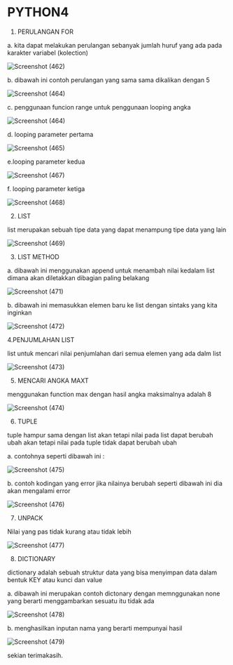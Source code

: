 # PYTHON4
1. PERULANGAN FOR

  a. kita dapat melakukan perulangan sebanyak jumlah huruf yang ada pada karakter variabel (kolection)
  
  ![Screenshot (462)](https://user-images.githubusercontent.com/93031458/140674077-084ff1fa-80f0-41c5-b128-85d77cfd8872.png)

  b. dibawah ini contoh perulangan yang sama sama dikalikan dengan 5

  ![Screenshot (464)](https://user-images.githubusercontent.com/93031458/140674481-fc60ace8-7e2c-4802-9861-051fb3b75fd8.png)
  
  c.  penggunaan funcion range untuk penggunaan looping angka 
  
  ![Screenshot (464)](https://user-images.githubusercontent.com/93031458/140675178-3774e26e-9dc7-42ca-b1b2-4446ab8672e3.png)
  
  d. looping parameter pertama
  
  ![Screenshot (465)](https://user-images.githubusercontent.com/93031458/140675405-9873d194-d60e-4787-8479-174fed285a81.png)
  
  e.looping parameter kedua
  
  ![Screenshot (467)](https://user-images.githubusercontent.com/93031458/140675469-3755984c-f56f-4c27-a6ce-0be66dd3c3cb.png)
  
  f. looping parameter ketiga
  
  ![Screenshot (468)](https://user-images.githubusercontent.com/93031458/140675580-f6675ee6-8261-493d-92a5-2b9a199cba49.png)
  
2. LIST 

list merupakan sebuah tipe data yang dapat menampung tipe data yang lain

![Screenshot (469)](https://user-images.githubusercontent.com/93031458/140676049-dd5da972-a0fb-4ad8-b57a-405f70244354.png)

3. LIST METHOD

  a. dibawah ini menggunakan append untuk menambah nilai kedalam list dimana akan diletakkan dibagian paling belakang
 
   ![Screenshot (471)](https://user-images.githubusercontent.com/93031458/140683201-a8110562-6d6d-446a-b263-9ce6d9cad009.png)
   
  b.  dibawah ini memasukkan elemen baru ke list dengan sintaks yang kita inginkan
  
  ![Screenshot (472)](https://user-images.githubusercontent.com/93031458/140683663-2bc830bf-3229-4585-a580-1221bf655224.png)

4.PENJUMLAHAN LIST

  list untuk mencari nilai penjumlahan dari semua elemen yang ada dalm list

  ![Screenshot (473)](https://user-images.githubusercontent.com/93031458/140684200-45f108f5-e9d1-4c54-9b39-b43ccfdb1eaf.png)

5. MENCARI ANGKA MAXT

 menggunakan function max dengan hasil angka maksimalnya adalah 8
 
 ![Screenshot (474)](https://user-images.githubusercontent.com/93031458/140730014-c955ecdc-782d-4e11-b144-811d129b0995.png)

6. TUPLE 

tuple hampur sama dengan list akan tetapi nilai pada list dapat berubah ubah akan tetapi nilai pada tuple tidak dapat berubah ubah

a. contohnya seperti dibawah ini :

![Screenshot (475)](https://user-images.githubusercontent.com/93031458/140731428-c0f24137-211d-4779-9df8-a865cfe9201b.png)

b. contoh kodingan yang error jika nilainya berubah seperti dibawah ini dia akan mengalami error

![Screenshot (476)](https://user-images.githubusercontent.com/93031458/140731659-cdb7649a-dd6f-40db-a4b6-a6f1f767ba59.png)

7. UNPACK

Nilai yang pas tidak kurang atau tidak lebih

![Screenshot (477)](https://user-images.githubusercontent.com/93031458/140732595-ee400477-c290-4f8d-8947-1bc1a0d40917.png)

8. DICTIONARY

  dictionary adalah sebuah struktur data yang bisa menyimpan data dalam bentuk KEY atau kunci dan value
  
 a.  dibawah ini merupakan contoh dictonary dengan memnggunakan none yang berarti menggambarkan sesuatu itu tidak ada
  
![Screenshot (478)](https://user-images.githubusercontent.com/93031458/140734153-1f32386b-8928-4253-a424-4904f209dd6b.png)

b. menghasilkan inputan nama yang berarti mempunyai hasil

![Screenshot (479)](https://user-images.githubusercontent.com/93031458/140734457-8da42a1a-d095-4f9e-a1d9-617b1cf66f53.png)

sekian terimakasih.
